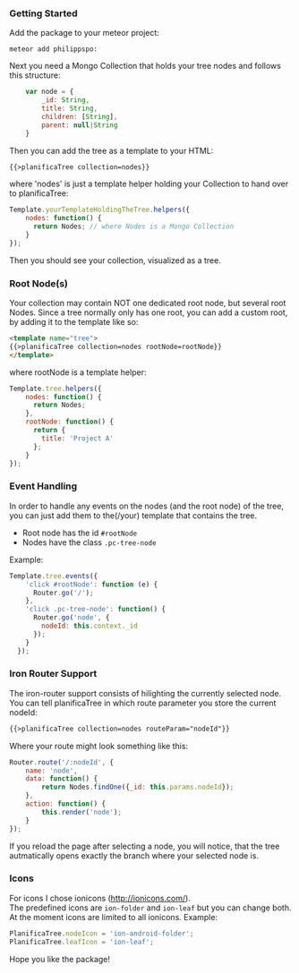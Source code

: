### Getting Started
Add the package to your meteor project:

    meteor add philippspo:
    
Next you need a Mongo Collection that holds your tree nodes and follows this structure:
````javascript
    var node = {
        _id: String,
        title: String,
        children: [String],
        parent: null|String
    }
````
Then you can add the tree as a template to your HTML:
````html
{{>planificaTree collection=nodes}}
````
where 'nodes' is just a template helper holding your Collection to hand over to planificaTree:
````javascript
Template.yourTemplateHoldingTheTree.helpers({
    nodes: function() {
      return Nodes; // where Nodes is a Mongo Collection
    }
});
````    
Then you should see your collection, visualized as a tree.

### Root Node(s)

Your collection may contain NOT one dedicated root node, but several root Nodes. Since a tree normally only has one root, you can add a custom root, by adding it to the template like so:
````html
<template name="tree">
{{>planificaTree collection=nodes rootNode=rootNode}}
</template>
````
where rootNode is a template helper:
````javascript
Template.tree.helpers({
    nodes: function() {
      return Nodes;
    },
    rootNode: function() {
      return {
        title: 'Project A'
      };
    }
});
 ````   
### Event Handling
In order to handle any events on the nodes (and the root node) of the tree, you can just add them to the(/your) template that contains the tree.
* Root node has the id `#rootNode`
* Nodes have the class `.pc-tree-node`

Example:
````javascript
Template.tree.events({
    'click #rootNode': function (e) {
      Router.go('/');
    },
    'click .pc-tree-node': function() {
      Router.go('node', {
        nodeId: this.context._id
      });
    }
  });
````  
### Iron Router Support
The iron-router support consists of hilighting the currently selected node. You can tell planificaTree in which route parameter you store the current nodeId:
````html
{{>planificaTree collection=nodes routeParam="nodeId"}}
````
Where your route might look something like this:
````javascript
Router.route('/:nodeId', {
	name: 'node',
	data: function() {
		return Nodes.findOne({_id: this.params.nodeId});
	},
	action: function() {
		this.render('node');
	}
});
```` 
If you reload the page after selecting a node, you will notice, that the tree autmatically opens exactly the branch where your selected node is.

### Icons
For icons I chose ionicons (http://ionicons.com/).  
The predefined icons are `ion-folder` and `ion-leaf` but you can change both.  
At the moment icons are limited to all ionicons.
Example:
````javascript
PlanificaTree.nodeIcon = 'ion-android-folder';
PlanificaTree.leafIcon = 'ion-leaf';
````
Hope you like the package!
